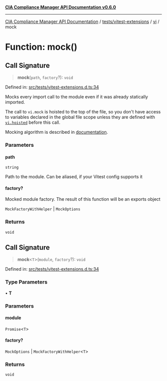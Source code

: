 [**CIA Compliance Manager API Documentation v0.6.0**](../../../../../README.md)

***

[CIA Compliance Manager API Documentation](../../../../../modules.md) / [tests/vitest-extensions](../../../README.md) / [vi](../README.md) / mock

# Function: mock()

## Call Signature

> **mock**(`path`, `factory`?): `void`

Defined in: [src/tests/vitest-extensions.d.ts:34](https://github.com/Hack23/cia-compliance-manager/blob/32fe683007dd7fe1aa6b244d2353e60fab4f51de/src/tests/vitest-extensions.d.ts#L34)

Mocks every import call to the module even if it was already statically imported.

The call to `vi.mock` is hoisted to the top of the file, so you don't have access to variables declared in the global file scope
unless they are defined with [`vi.hoisted`](https://vitest.dev/api/vi#vi-hoisted) before this call.

Mocking algorithm is described in [documentation](https://vitest.dev/guide/mocking#modules).

### Parameters

#### path

`string`

Path to the module. Can be aliased, if your Vitest config supports it

#### factory?

Mocked module factory. The result of this function will be an exports object

`MockFactoryWithHelper` | `MockOptions`

### Returns

`void`

## Call Signature

> **mock**\<`T`\>(`module`, `factory`?): `void`

Defined in: [src/tests/vitest-extensions.d.ts:34](https://github.com/Hack23/cia-compliance-manager/blob/32fe683007dd7fe1aa6b244d2353e60fab4f51de/src/tests/vitest-extensions.d.ts#L34)

### Type Parameters

• **T**

### Parameters

#### module

`Promise`\<`T`\>

#### factory?

`MockOptions` | `MockFactoryWithHelper`\<`T`\>

### Returns

`void`
